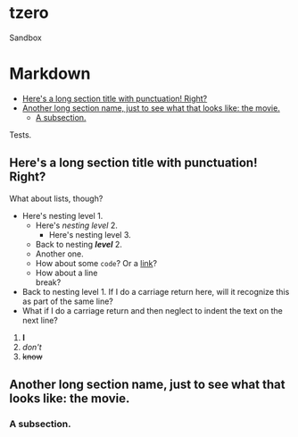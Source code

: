 tzero
=====

Sandbox

# Markdown

- [Here's a long section title with punctuation! Right?](#heres-a-long-section-title-with-punctuation-right)
- [Another long section name, just to see what that looks like: the movie.](#another-long-section-name-just-to-see-what-that-looks-like-the-movie)
   - [A subsection.](#a-subsection)

Tests.

## Here's a long section title with punctuation! Right?

What about lists, though?

- Here's nesting level 1.
   - Here's _nesting level_ 2.
      - Here's nesting level 3.
   - Back to nesting ***level*** 2.
   - Another one.
   - How about some `code`? Or a [link](#)?
   - How about a line  
      break?
- Back to nesting level 1. If I do a carriage return here,
    will it recognize this as part of the same line?
- What if I do a carriage return and then neglect to indent
the text on the next line?

1. **I**
2. *don't*
3. ~~know~~

## Another long section name, just to see what that looks like: the movie.

### A subsection.
